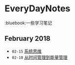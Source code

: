 # EveryDayNotes

:bluebook:一些学习笔记

## February 2018

- `02-15` [系统思维](./2018/02-February/02-10-energy-management.md)
- `02-10` [从时间管理到能量管理](./2018/02-February/02-15-systematic-thinking.md)
